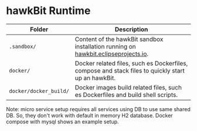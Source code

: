 hawkBit Runtime
===

| Folder                 | Description                                                                                                                  |
|------------------------|------------------------------------------------------------------------------------------------------------------------------|
| `.sandbox/`            | Content of the hawkBit sandbox installation running on [hawkbit.eclipseprojects.io](https://hawkbit.eclipseprojects.io/UI/). |
| `docker/`              | Docker related files, such es Dockerfiles, compose and stack files to quickly start up an hawkBit.                           |
| `docker/docker_build/` | Docker images build related files, such es Dockerfiles and build shell scripts.                                              |

Note: micro service setup requires all services using DB to use same shared DB. So, they don't work with default in
memory H2 database. Docker compose with mysql shows an example setup.
